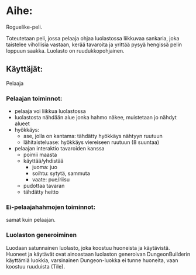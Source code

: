 ﻿# Aihe:Roguelike-peli.Toteutetaan peli, jossa pelaaja ohjaa luolastossa liikkuvaa sankaria, joka taistelee vihollisia vastaan, kerää tavaroita ja yrittää pysyä hengissä pelin loppuun saakka.Luolasto on ruudukkopohjainen.## Käyttäjät:Pelaaja### Pelaajan toiminnot:* pelaaja voi liikkua luolastossa* luolastosta nähdään alue jonka hahmo näkee, muistetaan jo nähdyt alueet* hyökkäys:  * ase, jolla on kantama: tähdätty hyökkäys nähtyyn ruutuun  * lähitaisteluase: hyökkäys viereiseen ruutuun (8 suuntaa)* pelaajan interaktio tavaroiden kanssa  * poimii maasta  * käyttää/yhdistää    * juoma: juo	* soihtu: sytytä, sammuta	* vaate: pue/riisu  * pudottaa tavaran  * tähdätty heitto  ### Ei-pelaajahahmojen toiminnot:samat kuin pelaajan.### Luolaston generoiminenLuodaan satunnainen luolasto, joka koostuu huoneista ja käytävistä.Huoneet ja käytävät ovat ainoastaan luolaston generoivan DungeonBuilderin käyttämiä luokkia, varsinainen Dungeon-luokka ei tunne huoneita, vaan koostuu ruuduista (Tile).